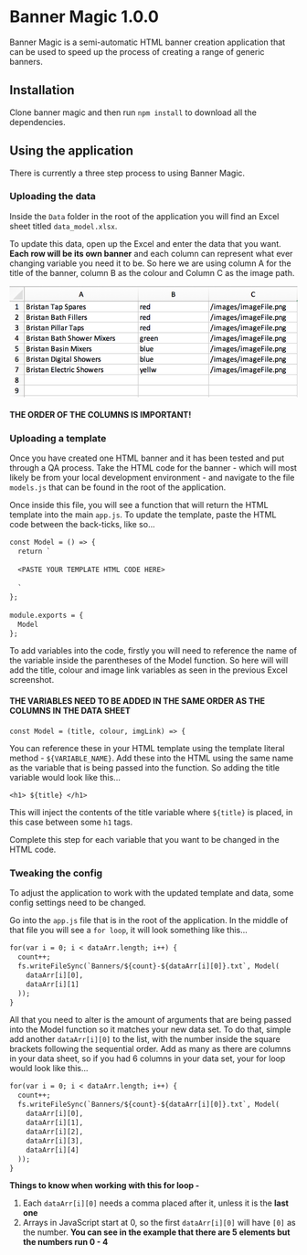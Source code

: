 # Banner Magic 1.0.0
Banner Magic is a semi-automatic HTML banner creation application that can be used to speed up the process of creating a range of generic banners.

## Installation
Clone banner magic and then run `npm install` to download all the dependencies.

## Using the application
There is currently a three step process to using Banner Magic.

### Uploading the data
Inside the `Data` folder in the root of the application you will find an Excel sheet titled `data_model.xlsx`.

To update this data, open up the Excel and enter the data that you want. **Each row will be its own banner** and each column can represent what ever changing variable you need it to be. So here we are using column A for the title of the banner, column B as the colour and Column C as the image path.

![alt text](Images/Excel_Sheet_Example.png)

#### THE ORDER OF THE COLUMNS IS IMPORTANT!

### Uploading a template
Once you have created one HTML banner and it has been tested and put through a QA process. Take the HTML code for the banner - which will most likely be from your local development environment - and navigate to the file `models.js` that can be found in the root of the application.

Once inside this file, you will see a function that will return the HTML template into the main `app.js`. To update the template, paste the HTML code between the back-ticks, like so...

```
const Model = () => {
  return `

  <PASTE YOUR TEMPLATE HTML CODE HERE>

  `
};

module.exports = {
  Model
};
```

To add variables into the code, firstly you will need to reference the name of the variable inside the parentheses of the Model function. So here will will add the title, colour and image link variables as seen in the previous Excel screenshot.

#### THE VARIABLES NEED TO BE ADDED IN THE SAME ORDER AS THE COLUMNS IN THE DATA SHEET

```
const Model = (title, colour, imgLink) => {
```

You can reference these in your HTML template using the template literal method - `${VARIABLE_NAME}`. Add these into the HTML using the same name as the variable that is being passed into the function. So adding the title variable would look like this...

```
<h1> ${title} </h1>
```
This will inject the contents of the title variable where `${title}` is placed, in this case between some `h1` tags.

Complete this step for each variable that you want to be changed in the HTML code.

### Tweaking the config
To adjust the application to work with the updated template and data, some config settings need to be changed.

Go into the `app.js` file that is in the root of the application. In the middle of that file you will see a `for loop`, it will look something like this...

```
for(var i = 0; i < dataArr.length; i++) {
  count++;
  fs.writeFileSync(`Banners/${count}-${dataArr[i][0]}.txt`, Model(
    dataArr[i][0],
    dataArr[i][1]
  ));
}
```
All that you need to alter is the amount of arguments that are being passed into the Model function so it matches your new data set. To do that, simple add another `dataArr[i][0]` to the list, with the number inside the square brackets following the sequential order. Add as many as there are columns in your data sheet, so if you had 6 columns in your data set, your for loop would look like this...

```
for(var i = 0; i < dataArr.length; i++) {
  count++;
  fs.writeFileSync(`Banners/${count}-${dataArr[i][0]}.txt`, Model(
    dataArr[i][0],
    dataArr[i][1],
    dataArr[i][2],
    dataArr[i][3],
    dataArr[i][4]
  ));
}
```

**Things to know when working with this for loop -**
1. Each `dataArr[i][0]` needs a comma placed after it, unless it is the **last one**
2. Arrays in JavaScript start at 0, so the first `dataArr[i][0]` will have `[0]` as the number. **You can see in the example that there are 5 elements but the numbers run 0 - 4**
